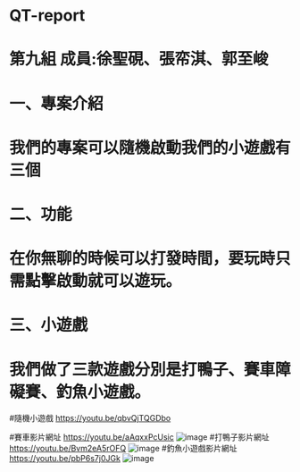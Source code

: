 # QT-report
# 第九組 成員:徐聖硯、張帟淇、郭至峻
# 一、專案介紹
# 我們的專案可以隨機啟動我們的小遊戲有三個
# 二、功能
# 在你無聊的時候可以打發時間，要玩時只需點擊啟動就可以遊玩。
# 三、小遊戲
# 我們做了三款遊戲分別是打鴨子、賽車障礙賽、釣魚小遊戲。
#隨機小遊戲 https://youtu.be/qbvQjTQGDbo

#賽車影片網址 https://youtu.be/aAqxxPcUsic
![image](https://github.com/user-attachments/assets/12068a48-b969-4758-8aa3-c6ca54ca940f)
#打鴨子影片網址 https://youtu.be/Bvm2eA5rOFQ
![image](https://github.com/user-attachments/assets/04074c6c-531c-4124-8c5a-e4a988db8a43)
#釣魚小遊戲影片網址 https://youtu.be/pbP6s7j0JGk
![image](https://github.com/user-attachments/assets/3ed2bccc-5010-4a2b-929f-ea96f55ffdc6)


